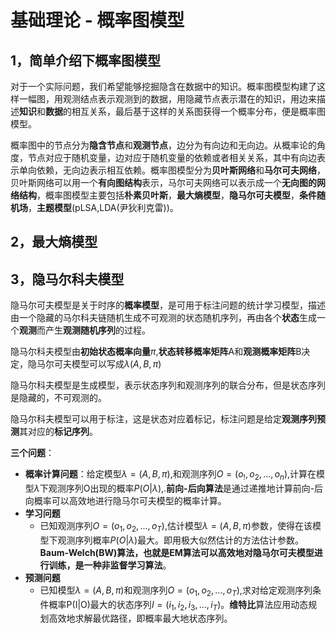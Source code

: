 # 基础理论 - 概率图模型

## 1，简单介绍下**概率图模型**

对于一个实际问题，我们希望能够挖掘隐含在数据中的知识。概率图模型构建了这样一幅图，用观测结点表示观测到的数据，用隐藏节点表示潜在的知识，用边来描述**知识**和**数据**的相互关系，最后基于这样的关系图获得一个概率分布，便是概率图模型。

概率图中的节点分为**隐含节点**和**观测节点**，边分为有向边和无向边。从概率论的角度，节点对应于随机变量，边对应于随机变量的依赖或者相关关系，其中有向边表示单向依赖，无向边表示相互依赖。概率图模型分为**贝叶斯网络**和**马尔可夫网络**，贝叶斯网络可以用一个**有向图结构**表示，马尔可夫网络可以表示成一个**无向图的网络结构**，概率图模型主要包括**朴素贝叶斯**，**最大熵模型**，**隐马尔可夫模型**，**条件随机场**，**主题模型**(pLSA,LDA(尹狄利克雷))。

## 2，最大熵模型

## 3，隐马尔科夫模型

 隐马尔可夫模型是关于时序的**概率模型**，是可用于标注问题的统计学习模型，描述由一个隐藏的马尔科夫链随机生成不可观测的状态随机序列，再由各个**状态**生成一个**观测**而产生**观测随机序列**的过程。

隐马尔科夫模型由**初始状态概率向量**$\pi$,**状态转移概率矩阵**A和**观测概率矩阵**B决定，隐马尔可夫模型可以写成$\lambda (A,B,\pi)$

隐马尔科夫模型是生成模型，表示状态序列和观测序列的联合分布，但是状态序列是隐藏的，不可观测的。

隐马尔科夫模型可以用于标注，这是状态对应着标记，标注问题是给定**观测序列预测**其对应的**标记序列**。

**三个问题**：

- **概率计算问题**：给定模型$\lambda = (A,B,\pi)$,和观测序列$O=(o_!,o_2,...,o_n)$,计算在模型$\lambda$下观测序列O出现的概率$P(O|\lambda)$,.**前向-后向算法**是通过递推地计算前向-后向概率可以高效地进行隐马尔可夫模型的概率计算。
- **学习问题**
  - 已知观测序列$O = (o_1,o_2,...,o_T)$,估计模型$\lambda = (A,B,\pi)$参数，使得在该模型下观测序列概率$P(O|\lambda)$最大。即用极大似然估计的方法估计参数。**Baum-Welch(BW)**算法，也就是EM算法可以高效地对隐马尔可夫模型进行训练，是一种**非监督学习算法**。
- **预测问题**
  - 已知模型$\lambda = (A,B,\pi)$和观测序列$O = (o_1,o_2,...,o_T)$,求对给定观测序列条件概率P(I|O)最大的状态序列$I = (i_1,i_2,i_3,...,i_T)$。**维特比**算法应用动态规划高效地求解最优路径，即概率最大地状态序列。

